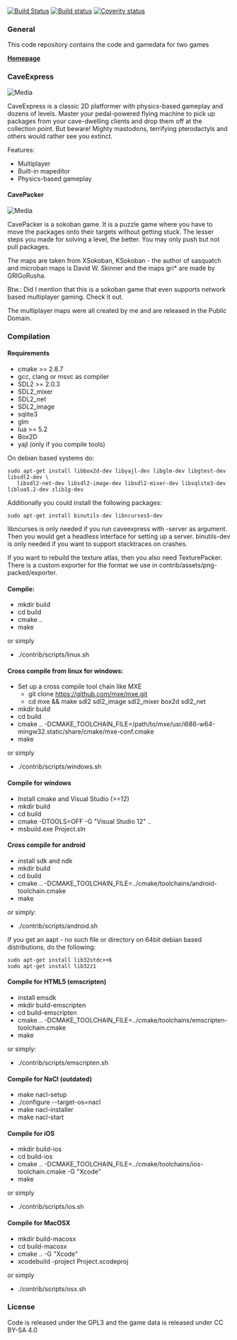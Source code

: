 [![Build Status](https://travis-ci.org/mgerhardy/caveexpress.svg?branch=master)](https://travis-ci.org/mgerhardy/caveexpress)
[![Build status](https://ci.appveyor.com/api/projects/status/5milbiquto4e6u2t?svg=true)](https://ci.appveyor.com/project/mgerhardy/caveexpress)
[![Coverity status](https://scan.coverity.com/projects/5927/badge.svg)](https://scan.coverity.com/projects/mgerhardy-caveexpress)

### General

This code repository contains the code and gamedata for two games

**[Homepage](http://www.caveproductions.org/)**

### CaveExpress

![Media](https://github.com/mgerhardy/caveexpress/raw/master/contrib/assets/media/caveexpress/950x500.png)

CaveExpress is a classic 2D platformer with physics-based gameplay
and dozens of levels. Master your pedal-powered flying machine to
pick up packages from your cave-dwelling clients and drop them off
at the collection point. But beware! Mighty mastodons, terrifying
pterodactyls and others would rather see you extinct.

Features:
* Multiplayer
* Built-in mapeditor
* Physics-based gameplay


#### CavePacker

![Media](https://github.com/mgerhardy/caveexpress/raw/master/contrib/assets/media/cavepacker/screenshot-microban3.png)

CavePacker is a sokoban game.
It is a puzzle game where you have to move the packages onto their targets without getting stuck. The lesser steps you made for solving a level, the better.
You may only push but not pull packages.

The maps are taken from XSokoban, KSokoban - the author of sasquatch and microban maps is David W. Skinner and the maps gri* are made by GRIGoRusha.

Btw.: Did I mention that this is a sokoban game that even supports network based multiplayer gaming. Check it out.

The multiplayer maps were all created by me and are released in the Public Domain.

### Compilation

#### Requirements
* cmake >= 2.8.7
* gcc, clang or msvc as compiler
* SDL2 >= 2.0.3
* SDL2_mixer
* SDL2_net
* SDL2_image
* sqlite3
* glm
* lua >= 5.2
* Box2D
* yajl (only if you compile tools)

On debian based systems do:

    sudo apt-get install libbox2d-dev libyajl-dev libglm-dev libgtest-dev libsdl2-dev \
       libsdl2-net-dev libsdl2-image-dev libsdl2-mixer-dev libsqlite3-dev liblua5.2-dev zlib1g-dev

Additionally you could install the following packages:

    sudo apt-get install binutils-dev libncurses5-dev

libncurses is only needed if you run caveexpress with -server as argument. Then you would get a headless interface for setting up a server.
binutils-dev is only needed if you want to support stacktraces on crashes.

If you want to rebuild the texture atlas, then you also need TexturePacker. There is a custom exporter for the format we use in contrib/assets/png-packed/exporter.

#### Compile:
* mkdir build
* cd build
* cmake ..
* make

or simply

* ./contrib/scripts/linux.sh

#### Cross compile from linux for windows:
* Set up a cross compile tool chain like MXE
  * git clone https://github.com/mxe/mxe.git
  * cd mxe && make sdl2 sdl2_image sdl2_mixer box2d sdl2_net
* mkdir build
* cd build
* cmake .. -DCMAKE_TOOLCHAIN_FILE=/path/to/mxe/usr/i686-w64-mingw32.static/share/cmake/mxe-conf.cmake
* make

or simply

* ./contrib/scripts/windows.sh

#### Compile for windows
* Install cmake and Visual Studio (>=12)
* mkdir build
* cd build
* cmake -DTOOLS=OFF -G "Visual Studio 12" ..
* msbuild.exe Project.sln

#### Cross compile for android
* install sdk and ndk
* mkdir build
* cd build
* cmake .. -DCMAKE_TOOLCHAIN_FILE=../cmake/toolchains/android-toolchain.cmake
* make

or simply:

* ./contrib/scripts/android.sh

If you get an aapt - no such file or directory on 64bit debian based
distributions, do the following:

    sudo apt-get install lib32stdc++6
    sudo apt-get install lib32z1

#### Compile for HTML5 (emscripten)
* install emsdk
* mkdir build-emscripten
* cd build-emscripten
* cmake .. -DCMAKE_TOOLCHAIN_FILE=../cmake/toolchains/emscripten-toolchain.cmake
* make

or simply:

* ./contrib/scripts/emscripten.sh

#### Compile for NaCl (outdated)
* make nacl-setup
* ./configure --target-os=nacl
* make nacl-installer
* make nacl-start

#### Compile for iOS
* mkdir build-ios
* cd build-ios
* cmake .. -DCMAKE_TOOLCHAIN_FILE=../cmake/toolchains/ios-toolchain.cmake -G "Xcode"
* make

or simply

* ./contrib/scripts/ios.sh

#### Compile for MacOSX
* mkdir build-macosx
* cd build-macosx
* cmake .. -G "Xcode"
* xcodebuild -project Project.xcodeproj

or simply

* ./contrib/scripts/osx.sh

### License
Code is released under the GPL3 and the game data is released under CC BY-SA 4.0
